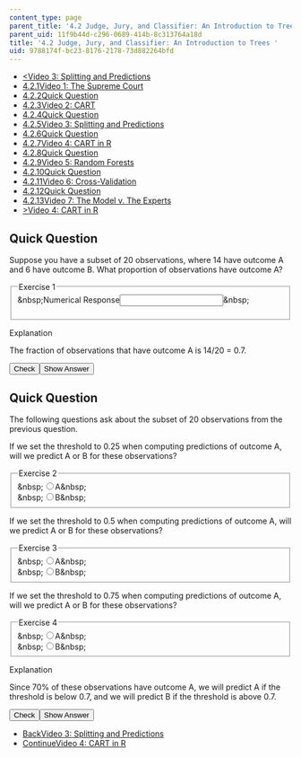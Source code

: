 ```yaml
---
content_type: page
parent_title: '4.2 Judge, Jury, and Classifier: An Introduction to Trees '
parent_uid: 11f9b44d-c296-0689-414b-8c313764a18d
title: '4.2 Judge, Jury, and Classifier: An Introduction to Trees '
uid: 9788174f-bc23-8176-2178-73d882264bfd
---
```

<ul class="navigation pagination"><li id="top_bck_btn"><a href="./resolveuid/ca1564b0917866a3a00e801c8c9fdbbc"><<span>Video 3: Splitting and Predictions</span></a></li><li id="flp_btn_1"><a href="./resolveuid/11f9b44dc2960689414b8c313764a18d">4.2.1<span>Video 1: The Supreme Court</span></a></li><li id="flp_btn_2"><a href="./resolveuid/b707db7f99009e83423e4911e4d83568">4.2.2<span>Quick Question</span></a></li><li id="flp_btn_3"><a href="./resolveuid/fbeabfb3e0a4b479efe5ffb5d7cf5d4a">4.2.3<span>Video 2: CART</span></a></li><li id="flp_btn_4"><a href="./resolveuid/076a36ddc951926fd5c99ccb41e476d9">4.2.4<span>Quick Question</span></a></li><li id="flp_btn_5"><a href="./resolveuid/ca1564b0917866a3a00e801c8c9fdbbc">4.2.5<span>Video 3: Splitting and Predictions</span></a></li><li id="flp_btn_6" class="button_selected"><a href="./resolveuid/9788174fbc238176217873d882264bfd">4.2.6<span>Quick Question</span></a></li><li id="flp_btn_7"><a href="./resolveuid/a0af0b83fff43d634dfe02e15106f92d">4.2.7<span>Video 4: CART in R</span></a></li><li id="flp_btn_8"><a href="./resolveuid/8f336b6d3260d3a128f288e99dda1c42">4.2.8<span>Quick Question</span></a></li><li id="flp_btn_9"><a href="./resolveuid/d818f0620c7e3cee943507c440503537">4.2.9<span>Video 5: Random Forests</span></a></li><li id="flp_btn_10"><a href="./resolveuid/ff7dc49d2cdefc1ac3e5d01f07046ac1">4.2.10<span>Quick Question</span></a></li><li id="flp_btn_11"><a href="./resolveuid/aed8634b040dd1af7abb68e999cb9c43">4.2.11<span>Video 6: Cross-Validation</span></a></li><li id="flp_btn_12"><a href="./resolveuid/0be06c807e39cc4e2808dc63ffaa5efa">4.2.12<span>Quick Question</span></a></li><li id="flp_btn_13"><a href="./resolveuid/2ca2e4f174a66019fbe68e97bba87376">4.2.13<span>Video 7: The Model v. The Experts</span></a></li><li id="top_continue_btn"><a href="./resolveuid/a0af0b83fff43d634dfe02e15106f92d">><span>Video 4: CART in R</span></a></li></ul><h2 class="subhead">Quick Question</h2><div class="self_assessment">
<div id="Q1_div" class="problem_question"><p display_name="Quick Question" url_name="Quick_Question_269">Suppose you have a subset of 20 observations, where 14 have outcome A and 6 have outcome B. What proportion of observations have outcome A?</p><fieldset><legend class="visually-hidden">Exercise 1</legend><div class="choice"><label id="Q1_label"><span id="Q1_aria_status" tabindex="-1" class="visually-hidden">&amp;nbsp;</span><span class="visually-hidden">Numerical Response</span><input type="text" id="Q1_input" value="" onkeypress="numericTypedOrDropDownSelected(1)" class="problem_text_input" /><input type="hidden" id="Q1_ans" value="0.7" /><input type="hidden" id="Q1_tolerance" value="1%" /><span id="Q1_normal_status" class="nostatus" aria-hidden="true">&amp;nbsp;</span></label></div><p id="S1_ans" tabindex="-1" class="problem_answer"></p></fieldset></div><div id="S1_div" class="problem_solution" tabindex="-1" display_name="Quick Question" url_name="Quick_Question_271">
<div class="detailed-solution">
<p>Explanation</p>
<p>The fraction of observations that have outcome A is 14/20 = 0.7.</p>
</div>
</div><div class="action"><button id="Q1_button" onclick="checkAnswer({1: 'numerical'})" class="problem_mo_button">Check</button><button id="Q1_button_show" onclick="showHideSolution({1: 'numerical'}, 1, [1])" class="problem_mo_button">Show Answer</button></div></div><h2 class="subhead">Quick Question</h2><div class="self_assessment">
<p display_name="Quick Question" url_name="Quick_Question_273">The following questions ask about the subset of 20 observations from the previous question.</p>
<div id="Q2_div" class="problem_question">
<p display_name="Quick Question" url_name="Quick_Question_274">If we set the threshold to 0.25 when computing predictions of outcome A, will we predict A or B for these observations?</p><fieldset><legend class="visually-hidden">Exercise 2</legend><div class="choice"><label id="Q2_input_1_label"><span id="Q2_input_1_aria_status" tabindex="-1" class="visually-hidden">&amp;nbsp;</span><input type="radio" id="Q2_input_1" onclick="optionSelected(2)" name="Q2_input" class="problem_radio_input" correct="true" /><span class="choice">A</span><span id="Q2_input_1_normal_status" class="nostatus" aria-hidden="true">&amp;nbsp;</span></label></div><div class="choice"><label id="Q2_input_2_label"><span id="Q2_input_2_aria_status" tabindex="-1" class="visually-hidden">&amp;nbsp;</span><input type="radio" id="Q2_input_2" onclick="optionSelected(2)" name="Q2_input" class="problem_radio_input" correct="false" /><span class="choice">B</span><span id="Q2_input_2_normal_status" class="nostatus" aria-hidden="true">&amp;nbsp;</span></label></div></fieldset></div><div id="Q3_div" class="problem_question">
<p display_name="Quick Question" url_name="Quick_Question_276">If we set the threshold to 0.5 when computing predictions of outcome A, will we predict A or B for these observations?</p><fieldset><legend class="visually-hidden">Exercise 3</legend><div class="choice"><label id="Q3_input_1_label"><span id="Q3_input_1_aria_status" tabindex="-1" class="visually-hidden">&amp;nbsp;</span><input type="radio" id="Q3_input_1" onclick="optionSelected(3)" name="Q3_input" class="problem_radio_input" correct="true" /><span class="choice">A</span><span id="Q3_input_1_normal_status" class="nostatus" aria-hidden="true">&amp;nbsp;</span></label></div><div class="choice"><label id="Q3_input_2_label"><span id="Q3_input_2_aria_status" tabindex="-1" class="visually-hidden">&amp;nbsp;</span><input type="radio" id="Q3_input_2" onclick="optionSelected(3)" name="Q3_input" class="problem_radio_input" correct="false" /><span class="choice">B</span><span id="Q3_input_2_normal_status" class="nostatus" aria-hidden="true">&amp;nbsp;</span></label></div></fieldset></div><div id="Q4_div" class="problem_question">
<p display_name="Quick Question" url_name="Quick_Question_278">If we set the threshold to 0.75 when computing predictions of outcome A, will we predict A or B for these observations?</p><fieldset><legend class="visually-hidden">Exercise 4</legend><div class="choice"><label id="Q4_input_1_label"><span id="Q4_input_1_aria_status" tabindex="-1" class="visually-hidden">&amp;nbsp;</span><input type="radio" id="Q4_input_1" onclick="optionSelected(4)" name="Q4_input" class="problem_radio_input" correct="false" /><span class="choice">A</span><span id="Q4_input_1_normal_status" class="nostatus" aria-hidden="true">&amp;nbsp;</span></label></div><div class="choice"><label id="Q4_input_2_label"><span id="Q4_input_2_aria_status" tabindex="-1" class="visually-hidden">&amp;nbsp;</span><input type="radio" id="Q4_input_2" onclick="optionSelected(4)" name="Q4_input" class="problem_radio_input" correct="true" /><span class="choice">B</span><span id="Q4_input_2_normal_status" class="nostatus" aria-hidden="true">&amp;nbsp;</span></label></div></fieldset></div><div id="S2_div" class="problem_solution" tabindex="-1" display_name="Quick Question" url_name="Quick_Question_280">
<div class="detailed-solution">
<p>Explanation</p>
<p>Since 70% of these observations have outcome A, we will predict A if the threshold is below 0.7, and we will predict B if the threshold is above 0.7.</p>
</div>
</div><div class="action"><button id="Q2_button" onclick="checkAnswer({2: 'multiple_choice', 3: 'multiple_choice', 4: 'multiple_choice'})" class="problem_mo_button">Check</button><button id="Q2_button_show" onclick="showHideSolution({2: 'multiple_choice', 3: 'multiple_choice', 4: 'multiple_choice'}, 2, [2])" class="problem_mo_button">Show Answer</button></div></div><ul class="navigation progress"><li id="bck_btn"><a href="./resolveuid/ca1564b0917866a3a00e801c8c9fdbbc">Back<span>Video 3: Splitting and Predictions</span></a></li><li id="continue_btn"><a href="./resolveuid/a0af0b83fff43d634dfe02e15106f92d">Continue<span>Video 4: CART in R</span></a></li></ul>